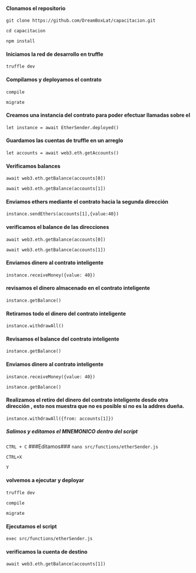 #### Clonamos el repositorio

```git clone https://github.com/DreamBoxLat/capacitacion.git```

```cd capacitacion```

```npm install```

#### Iniciamos la red de desarrollo en truffle

```truffle dev```

#### Compilamos y deployamos el contrato

```compile```

```migrate```

#### Creamos una instancia del contrato para poder efectuar llamadas sobre el

`let instance = await EtherSender.deployed()`

#### Guardamos las cuentas de truffle en un arreglo
`let accounts = await web3.eth.getAccounts()`

#### Verificamos balances
`await web3.eth.getBalance(accounts[0])`

`await web3.eth.getBalance(accounts[1])`

#### Enviamos ethers mediante el contrato hacia la segunda dirección

`instance.sendEthers(accounts[1],{value:40})`

#### verificamos el balance de las direcciones

`await web3.eth.getBalance(accounts[0])`

`await web3.eth.getBalance(accounts[1])`

#### Enviamos  dinero al contrato inteligente

`instance.receiveMoney({value: 40})`

#### revisamos el dinero almacenado en el contrato inteligente 

`instance.getBalance()`

#### Retiramos todo el dinero del contrato inteligente

`instance.withdrawAll()`


#### Revisamos el balance del contrato inteligente

`instance.getBalance()`

#### Enviamos dinero al contrato inteligente


`instance.receiveMoney({value: 40})`

`instance.getBalance()`

#### Realizamos el retiro del dinero del contrato inteligente desde otra dirección , esto nos muestra que no es posible si no es la addres dueña.

`instance.withdrawAll({from: accounts[1]})`

##### Salimos y editamos el MNEMONICO dentro del script
``CTRL + C``
###Editamos###
``nano src/functions/etherSender.js``

``CTRL+X``

``Y``
#### volvemos a ejecutar y deployar

```truffle dev```

```compile```

```migrate```

#### Ejecutamos el script


`exec src/functions/etherSender.js`


#### verificamos la cuenta de destino

```await web3.eth.getBalance(accounts[1])```

